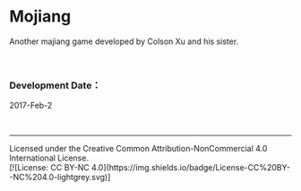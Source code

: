 # Mojiang
Another majiang game developed by Colson Xu and his sister.
</br>
</br>
</br>
### Development Date：
2017-Feb-2

</br>
<hr/>
Licensed under the Creative Common Attribution-NonCommercial 4.0 International License.
</br>
[![License: CC BY-NC 4.0](https://img.shields.io/badge/License-CC%20BY--NC%204.0-lightgrey.svg)]
